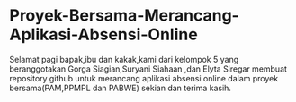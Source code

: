 # Proyek-Bersama-Merancang-Aplikasi-Absensi-Online
Selamat pagi bapak,ibu dan kakak,kami dari kelompok 5 yang beranggotakan Gorga Siagian,Suryani Siahaan ,dan Elyta Siregar membuat repository github untuk merancang aplikasi absensi online dalam proyek bersama(PAM,PPMPL dan PABWE) sekian dan terima kasih.
